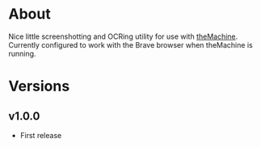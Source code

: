 # About

Nice little screenshotting and OCRing utility for use with [theMachine](https://github.com/cadnza/theMachine). Currently configured to work with the Brave browser when theMachine is running.

# Versions

## v1.0.0

- First release
